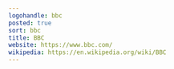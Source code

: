 ```yaml
---
logohandle: bbc
posted: true
sort: bbc
title: BBC
website: https://www.bbc.com/
wikipedia: https://en.wikipedia.org/wiki/BBC
---
```

